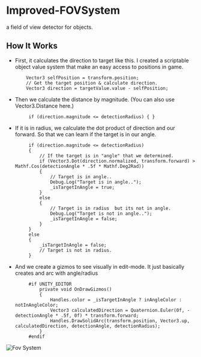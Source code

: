 # Improved-FOVSystem
 a field of view detector for objects.
 
 ## How It Works
 
 - First, it calculates the direction to target like this. I created a scriptable object value system that make an easy access to positions in game.
 
           Vector3 selfPosition = transform.position;
           // Get the target position & calculate direction.
           Vector3 direction = targetValue.value - selfPosition;
           
- Then we calculate the distance by magnitude. (You can also use Vector3.Distance here.)

           if (direction.magnitude <= detectionRadius) { }
                
- If it is in radius, we calculate the dot product of direction and our forward. So that we can learn if the target is in our angle.

           if (direction.magnitude <= detectionRadius)
           {
               // If the target is in "angle" that we determined.
               if (Vector3.Dot(direction.normalized, transform.forward) > Mathf.Cos(detectionAngle * .5f * Mathf.Deg2Rad))
               {
                   // Target is in angle..
                   Debug.Log("Target is in angle..");
                   _isTargetInAngle = true;
               }
               else
               {
                   // Target is in radius  but its not in angle.
                   Debug.Log("Target is not in angle..");
                   _isTargetInAngle = false;
               }
           }
           else
           {
               _isTargetInAngle = false;
               // Target is not in radius.
           }       

- And we create a gizmos to see visually in edit-mode. It just basically creates and arc with angle/radius

           #if UNITY_EDITOR
               private void OnDrawGizmos()
               {
                   Handles.color = _isTargetInAngle ? inAngleColor : notInAngleColor;
                   Vector3 calculatedDirection = Quaternion.Euler(0f, -detectionAngle * .5f, 0f) * transform.forward;
                   Handles.DrawSolidArc(transform.position, Vector3.up, calculatedDirection, detectionAngle, detectionRadius);
               }
           #endif


 ![Fov System](https://media1.giphy.com/media/VtjMuIIMlHL93VbbXI/giphy.gif?cid=790b761125884bf5c532142d8d2c95b88fd909f7f4369242&rid=giphy.gif&ct=g)
